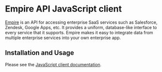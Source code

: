 Empire API JavaScript client
========================

[Empire](http://empiredata.co) is an API for accessing enterprise
SaaS services such as Salesforce, Zendesk, Google Apps, etc. It
provides a uniform, database-like interface to every service that
it supports. Empire makes it easy to integrate data from multiple
enterprise services into your own enterprise app.

Installation and Usage
----------------------

Please see the [JavaScript client documentation](http://empiredata.co/doc/js/).
